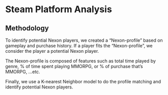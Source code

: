 # Steam Platform Analysis

## Methodology
To identify potential Nexon players, we created a “Nexon-profile” based on gameplay and purchase history. If a player fits the “Nexon-profile”, we consider the player a potential Nexon player.  
  
The Nexon-profile is composed of features such as total time played by genre, % of time spent playing MMORPG, or % of purchase that’s MMORPG, ...etc.  

Finally, we use a K-nearest Neighbor model to do the profile matching and identify potential Nexon players.
